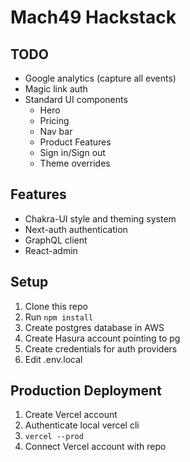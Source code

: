 # Mach49 Hackstack

## TODO

- Google analytics (capture all events)
- Magic link auth
- Standard UI components
  - Hero
  - Pricing
  - Nav bar
  - Product Features
  - Sign in/Sign out
  - Theme overrides

## Features

- Chakra-UI style and theming system
- Next-auth authentication
- GraphQL client
- React-admin

## Setup

1. Clone this repo
2. Run `npm install`
3. Create postgres database in AWS
4. Create Hasura account pointing to pg
5. Create credentials for auth providers
6. Edit .env.local

## Production Deployment

1. Create Vercel account
2. Authenticate local vercel cli
3. `vercel --prod`
4. Connect Vercel account with repo
